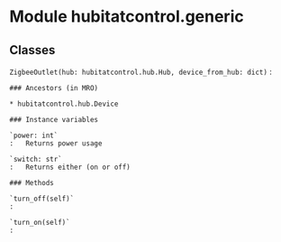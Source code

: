 Module hubitatcontrol.generic
=============================

Classes
-------

`ZigbeeOutlet(hub: hubitatcontrol.hub.Hub, device_from_hub: dict)`
:   

    ### Ancestors (in MRO)

    * hubitatcontrol.hub.Device

    ### Instance variables

    `power: int`
    :   Returns power usage

    `switch: str`
    :   Returns either (on or off)

    ### Methods

    `turn_off(self)`
    :

    `turn_on(self)`
    :